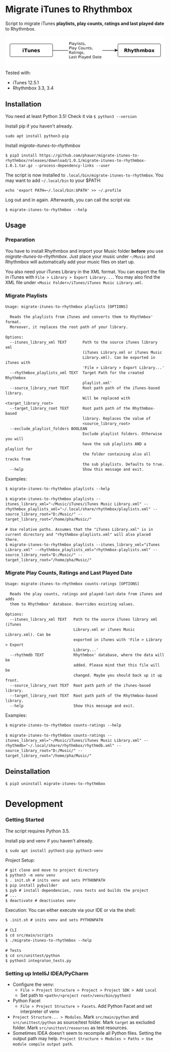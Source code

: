 # Migrate iTunes to Rhythmbox

Script to migrate iTunes **playlists, play counts, ratings and last played date** to Rhythmbox.

![Convert iTunes playlists, play counts and ratings to Rhyhtmbox](featured_image.png)

Tested with:
- iTunes 12.5.1
- Rhythmbox 3.3, 3.4

## Installation
You need at least Python 3.5! Check it via `$ python3 --version`

Install pip if you haven't already.
```
sudo apt install python3-pip 
```
Install _migrate-itunes-to-rhythmbox_
```
$ pip3 install https://github.com/phauer/migrate-itunes-to-rhythmbox/releases/download/1.0.1/migrate-itunes-to-rhythmbox-1.0.1.tar.gz --process-dependency-links --user
```
The script is now installed to `.local/bin/migrate-itunes-to-rhythmbox`. You may want to add `~/.local/bin` to your $PATH:
```
echo 'export PATH=~/.local/bin:$PATH' >> ~/.profile 
```
Log out and in again. Afterwards, you can call the script via:
```
$ migrate-itunes-to-rhythmbox --help
```
## Usage

### Preparation
You have to install Rhythmbox and import your Music folder **before** you use _migrate-itunes-to-rhythmbox_. 
Just place your music under `~/Music` and Rhythmbox will automatically add your music files on start up.

You also need your iTunes Library in the XML format. You can export the file in iTunes with `File > Library > Export Library...`.
You may also find the XML file under `<Music Folder>/iTunes/iTunes Music Library.xml`. 

### Migrate Playlists
```
Usage: migrate-itunes-to-rhythmbox playlists [OPTIONS]

  Reads the playlists from iTunes and converts them to Rhythmbox' format.
  Moreover, it replaces the root path of your library.

Options:
  --itunes_library_xml TEXT       Path to the source iTunes library xml
                                  (iTunes Library.xml or iTunes Music
                                  Library.xml). Can be exported in iTunes with
                                  'File > Library > Export Library...'
  --rhythmbox_playlists_xml TEXT  Target Path for the created Rhythmbox
                                  playlist.xml'
  --source_library_root TEXT      Root path path of the iTunes-based library.
                                  Will be replaced with <target_library_root>
  --target_library_root TEXT      Root path path of the Rhythmbox-based
                                  library. Replaces the value of
                                  <source_library_root>
  --exclude_playlist_folders BOOLEAN
                                  Exclude playlist folders. Otherwise you will
                                  have the sub playlists AND a playlist for
                                  the folder containing also all tracks from
                                  the sub playlists. Defaults to true.
  --help                          Show this message and exit.
```

Examples:

```
$ migrate-itunes-to-rhythmbox playlists --help

$ migrate-itunes-to-rhythmbox playlists --itunes_library_xml="~/Music/iTunes/iTunes Music Library.xml" --rhythmbox_playlists_xml="~/.local/share/rhythmbox/playlists.xml" --source_library_root="D:/Music/" --target_library_root="/home/pha/Music/"

# Use relative paths. Assumes that the "iTunes Library.xml" is in current directory and "rhythmbox-playlists.xml" will also placed there.
$ migrate-itunes-to-rhythmbox playlists --itunes_library_xml="iTunes Library.xml" --rhythmbox_playlists_xml="rhythmbox-playlists.xml" --source_library_root="D:/Music/" --target_library_root="/home/pha/Music/"
```

### Migrate Play Counts, Ratings and Last Played Date
```
Usage: migrate-itunes-to-rhythmbox counts-ratings [OPTIONS]

  Reads the play counts, ratings and played-last-date from iTunes and adds
  them to Rhythmbox' database. Overrides existing values.

Options:
  --itunes_library_xml TEXT   Path to the source iTunes library xml (iTunes
                              Library.xml or iTunes Music Library.xml). Can be
                              exported in iTunes with 'File > Library > Export
                              Library...'
  --rhythmdb TEXT             Rhythmbox' database, where the data will be
                              added. Please mind that this file will be
                              changed. Maybe you should back up it up front.
  --source_library_root TEXT  Root path path of the iTunes-based library.
  --target_library_root TEXT  Root path path of the Rhythmbox-based library.
  --help                      Show this message and exit.
```

Examples:
```
$ migrate-itunes-to-rhythmbox counts-ratings --help

$ migrate-itunes-to-rhythmbox counts-ratings --itunes_library_xml="~/Music/iTunes/iTunes Music Library.xml" --rhythmdb="~/.local/share/rhythmbox/rhythmdb.xml" --source_library_root="D:/Music/" --target_library_root="/home/pha/Music/"
```

## Deinstallation
```
$ pip3 uninstall migrate-itunes-to-rhythmbox
```

# Development

### Getting Started
The script requires Python 3.5.

Install pip and venv if you haven't already.
```
$ sudo apt install python3-pip python3-venv
```

Project Setup:
```
# git clone and move to project directory
$ python3 -m venv venv
$ . init.sh # inits venv and sets PYTHONPATH
$ pip install pybuilder
$ pyb # install dependencies, runs tests and builds the project
# ...
$ deactivate # deactivates venv
```

Execution: You can either execute via your IDE or via the shell:
```
$ .init.sh # inits venv and sets PYTHONPATH

# CLI 
$ cd src/main/scripts
$ ./migrate-itunes-to-rhythmbox --help

# Tests
$ cd src/unittest/python
$ python3 integraton_tests.py
```

### Setting up IntelliJ IDEA/PyCharm
- Configure the venv:
  - `File > Project Structure > Project > Project SDK > Add Local`
  - Set path to `<path>/<project root>/venv/bin/python3`
- Python Facet
  - `File > Project Structure > Facets`. Add Python Facet and set interpreter of venv
- `Project Structure... > Modules`. Mark `src/main/python` and `src/unittest/python` as source/test folder. Mark `target` as excluded folder. Mark `src/unittest/resources` as test resources. 
- Sometimes IDEA doesn't seem to recompile all Python files. Setting the output path may help. `Project Structure > Modules > Paths > Use module compile output path`.